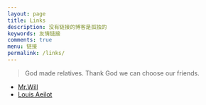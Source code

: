 ```yaml
---
layout: page
title: Links
description: 没有链接的博客是孤独的
keywords: 友情链接
comments: true
menu: 链接
permalink: /links/
---
```


> God made relatives. Thank God we can choose our friends.

- [Mr.Will](http://mrwillcom.now.sh)
- [Louis Aeilot](http://aeilot.github.io)
